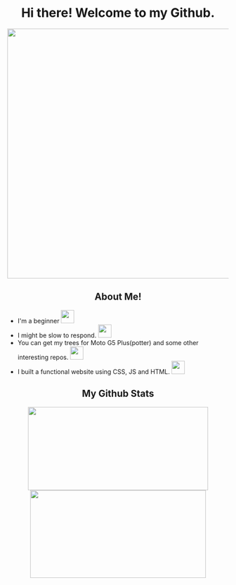 <!-- Intro Section -->
<h1 align = "center">Hi there! Welcome to my Github.</h1>

<p align = "center">
       <img src="https://github.com/TheDudeThatCode/TheDudeThatCode/blob/master/Assets/dino.gif" width ="570px">
</p>

<!-- About Section -->
<h2 align="center">About Me!</h2>
<p align="center">
<ul>
      <li>I'm a beginner 
            <img src="https://media.giphy.com/media/WUlplcMpOCEmTGBtBW/giphy.gif" width="30">
      </li>
      <li>I might be slow to respond. 
            <a href="https://giphy.com/stickers/nosmokingkorea-khealth-transparent-nodam-zyq0qb0PgSLsOZbJMu">
                   <img src="https://media.giphy.com/media/zyq0qb0PgSLsOZbJMu/giphy.gif" width="30" />
            </a>
      </li>
      <li>You can get my trees for Moto G5 Plus(potter) and some other interesting repos.
            <a href="https://giphy.com/stickers/Popcore-arrow-point-arrows-KBTn9vT0sHlgEO1BoZ">
                   <img src="https://media.giphy.com/media/KBTn9vT0sHlgEO1BoZ/giphy.gif" width="30" />
            </a>
      </li>
      <li>I built a functional website using CSS, JS and HTML.
            <a href="https://giphy.com/stickers/QWvra259h4LCvdJnxP">
                    <img src="https://media.giphy.com/media/QWvra259h4LCvdJnxP/giphy.gif" width="30" /> 
            </a>
      </li>
</ul>
</p>

<!-- Github Stats -->
<h2 align="center">My Github Stats</h2>

<p align="center">     
      
<a href="https://github-readme-stats.vercel.app/api?username=vishwajithkv&show_icons=true&title_color=ffc857&icon_color=8ac926&text_color=daf7dc&bg_color=151515&hide=issues&count_private=true&include_all_commits=true">
  <img src="https://github-readme-stats.vercel.app/api?username=vishwajithkv&show_icons=true&title_color=ffc857&icon_color=8ac926&text_color=daf7dc&bg_color=151515&hide=issues&count_private=true&include_all_commits=true" width="410" height="190" />
</a>

 <a href="https://git.io/streak-stats">
<img src="https://github-readme-streak-stats.herokuapp.com/?user=vishwajithkv&theme=dark" width="400" height="200" />
</a>
</p>